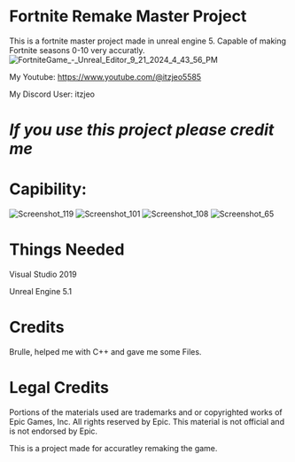 # Fortnite Remake Master Project
This is a fortnite master project made in unreal engine 5. Capable of making Fortnite seasons 0-10 very accuratly.
![FortniteGame_-_Unreal_Editor_9_21_2024_4_43_56_PM](https://github.com/user-attachments/assets/0c4bfd67-9149-4ef4-bf5e-ee4242ddc5b4)

My Youtube: https://www.youtube.com/@itzjeo5585

My Discord User: itzjeo

# *If you use this project please credit me*

# Capibility:

![Screenshot_119](https://github.com/user-attachments/assets/e8478590-c2fd-4493-a655-eff74d0d2c75)
![Screenshot_101](https://github.com/user-attachments/assets/cbb41b9a-81f5-4d20-aeb8-9e305451a124)
![Screenshot_108](https://github.com/user-attachments/assets/00679e75-f075-47f5-b1ef-98c1e63553cd)
![Screenshot_65](https://github.com/user-attachments/assets/b327cdd7-10dc-4115-b0a7-8de4ad65c412)

# Things Needed

Visual Studio 2019

Unreal Engine 5.1

# Credits
Brulle, helped me with C++ and gave me some Files.

# Legal Credits
Portions of the materials used are trademarks and or copyrighted works of Epic Games, Inc. All rights reserved by Epic. This material is not official and is not endorsed by Epic.

This is a project made for accuratley remaking the game.
